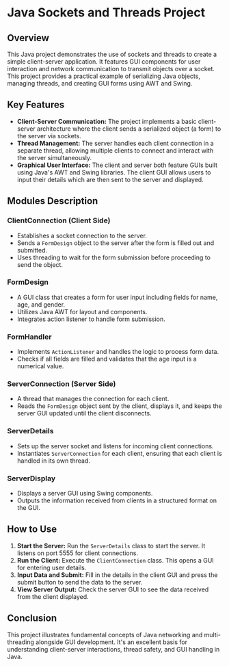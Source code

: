 # Java Sockets and Threads Project

## Overview

This Java project demonstrates the use of sockets and threads to create a simple client-server application. It features GUI components for user interaction and network communication to transmit objects over a socket. This project provides a practical example of serializing Java objects, managing threads, and creating GUI forms using AWT and Swing.

## Key Features

- **Client-Server Communication:** The project implements a basic client-server architecture where the client sends a serialized object (a form) to the server via sockets.
- **Thread Management:** The server handles each client connection in a separate thread, allowing multiple clients to connect and interact with the server simultaneously.
- **Graphical User Interface:** The client and server both feature GUIs built using Java's AWT and Swing libraries. The client GUI allows users to input their details which are then sent to the server and displayed.

## Modules Description

### ClientConnection (Client Side)

- Establishes a socket connection to the server.
- Sends a `FormDesign` object to the server after the form is filled out and submitted.
- Uses threading to wait for the form submission before proceeding to send the object.

### FormDesign

- A GUI class that creates a form for user input including fields for name, age, and gender.
- Utilizes Java AWT for layout and components.
- Integrates action listener to handle form submission.

### FormHandler

- Implements `ActionListener` and handles the logic to process form data.
- Checks if all fields are filled and validates that the age input is a numerical value.

### ServerConnection (Server Side)

- A thread that manages the connection for each client.
- Reads the `FormDesign` object sent by the client, displays it, and keeps the server GUI updated until the client disconnects.

### ServerDetails

- Sets up the server socket and listens for incoming client connections.
- Instantiates `ServerConnection` for each client, ensuring that each client is handled in its own thread.

### ServerDisplay

- Displays a server GUI using Swing components.
- Outputs the information received from clients in a structured format on the GUI.

## How to Use

1. **Start the Server:** Run the `ServerDetails` class to start the server. It listens on port 5555 for client connections.
2. **Run the Client:** Execute the `ClientConnection` class. This opens a GUI for entering user details.
3. **Input Data and Submit:** Fill in the details in the client GUI and press the submit button to send the data to the server.
4. **View Server Output:** Check the server GUI to see the data received from the client displayed.

## Conclusion

This project illustrates fundamental concepts of Java networking and multi-threading alongside GUI development. It's an excellent basis for understanding client-server interactions, thread safety, and GUI handling in Java.
